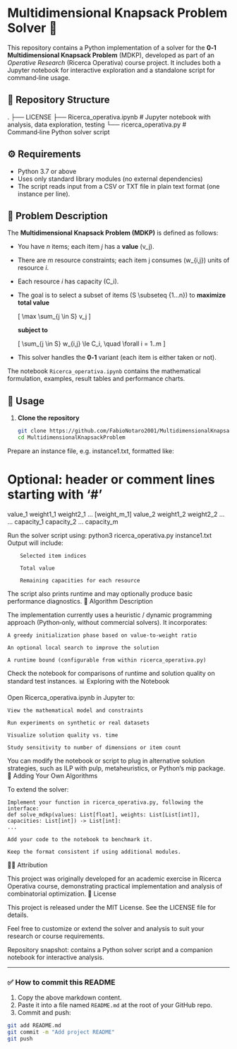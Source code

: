 # Multidimensional Knapsack Problem Solver 🧠

This repository contains a Python implementation of a solver for the **0‑1 Multidimensional Knapsack Problem** (MDKP), developed as part of an *Operative Research* (Ricerca Operativa) course project. It includes both a Jupyter notebook for interactive exploration and a standalone script for command‑line usage.

## 📁 Repository Structure


.
├── LICENSE
├── Ricerca_operativa.ipynb # Jupyter notebook with analysis, data exploration, testing
└── ricerca_operativa.py # Command‑line Python solver script

## ⚙️ Requirements

- Python 3.7 or above  
- Uses only standard library modules (no external dependencies)  
- The script reads input from a CSV or TXT file in plain text format (one instance per line).

## 🧩 Problem Description

The **Multidimensional Knapsack Problem (MDKP)** is defined as follows:

- You have *n* items; each item *j* has a **value** \(v_j\).
- There are *m* resource constraints; each item j consumes \(w_{i,j}\) units of resource *i*.
- Each resource *i* has capacity \(C_i\).
- The goal is to select a subset of items \(S \subseteq \{1…n\}\) to **maximize total value**
  
  \[
    \max \sum_{j \in S} v_j
  \]
  
  **subject to**
  
  \[
    \sum_{j \in S} w_{i,j} \le C_i, \quad \forall i = 1..m
  \]
  
- This solver handles the **0‑1** variant (each item is either taken or not).

The notebook `Ricerca_operativa.ipynb` contains the mathematical formulation, examples, result tables and performance charts.

## 🚀 Usage

1. **Clone the repository**  
   ```bash
   git clone https://github.com/FabioNotaro2001/MultidimensionalKnapsackProblem.git
   cd MultidimensionalKnapsackProblem

Prepare an instance file, e.g. instance1.txt, formatted like:
# Optional: header or comment lines starting with ‘#’
value_1 weight1_1 weight2_1 ... [weight_m_1]
value_2 weight1_2 weight2_2 ...
…
capacity_1 capacity_2 … capacity_m

Run the solver script using:
python3 ricerca_operativa.py instance1.txt
    Output will include:

        Selected item indices

        Total value

        Remaining capacities for each resource

The script also prints runtime and may optionally produce basic performance diagnostics.
🧠 Algorithm Description

The implementation currently uses a heuristic / dynamic programming approach (Python‑only, without commercial solvers).
It incorporates:

    A greedy initialization phase based on value‑to‑weight ratio

    An optional local search to improve the solution

    A runtime bound (configurable from within ricerca_operativa.py)

Check the notebook for comparisons of runtime and solution quality on standard test instances.
📊 Exploring with the Notebook

Open Ricerca_operativa.ipynb in Jupyter to:

    View the mathematical model and constraints

    Run experiments on synthetic or real datasets

    Visualize solution quality vs. time

    Study sensitivity to number of dimensions or item count

You can modify the notebook or script to plug in alternative solution strategies, such as ILP with pulp, metaheuristics, or Python‘s mip package.
🧪 Adding Your Own Algorithms

To extend the solver:

    Implement your function in ricerca_operativa.py, following the interface:
    def solve_mdkp(values: List[float], weights: List[List[int]], capacities: List[int]) -> List[int]:
    ...

    Add your code to the notebook to benchmark it.

    Keep the format consistent if using additional modules.

👨‍💼 Attribution

This project was originally developed for an academic exercise in Ricerca Operativa course, demonstrating practical implementation and analysis of combinatorial optimization.
📄 License

This project is released under the MIT License. See the LICENSE file for details.

Feel free to customize or extend the solver and analysis to suit your research or course requirements.

Repository snapshot: contains a Python solver script and a companion notebook for interactive analysis. 

---

### ✅ How to commit this README

1. Copy the above markdown content.
2. Paste it into a file named `README.md` at the root of your GitHub repo.
3. Commit and push:

```bash
git add README.md
git commit -m "Add project README"
git push
